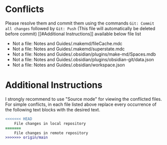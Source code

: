 # Conflicts
Please resolve them and commit them using the commands `Git: Commit all changes` followed by `Git: Push`
(This file will automatically be deleted before commit)
[[#Additional Instructions]] available below file list

- Not a file: Notes and Guides/.makemd/fileCache.mdc
- Not a file: Notes and Guides/.makemd/superstate.mdc
- Not a file: Notes and Guides/.obsidian/plugins/make-md/Spaces.mdb
- Not a file: Notes and Guides/.obsidian/plugins/obsidian-git/data.json
- Not a file: Notes and Guides/.obsidian/workspace.json

# Additional Instructions
I strongly recommend to use "Source mode" for viewing the conflicted files. For simple conflicts, in each file listed above replace every occurrence of the following text blocks with the desired text.

```diff
<<<<<<< HEAD
    File changes in local repository
=======
    File changes in remote repository
>>>>>>> origin/main
```
